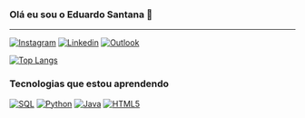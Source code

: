 ### Olá eu sou o Eduardo Santana 👋
<hr>  

[![Instagram](https://img.shields.io/badge/Instagram-E4405F?style=for-the-badge&logo=instagram&logoColor=white)](https://www.instagram.com/_dhuu/)
[![Linkedin](https://img.shields.io/badge/LinkedIn-0077B5?style=for-the-badge&logo=linkedin&logoColor=white)](https://www.linkedin.com/in/eduardo-santana-de-lima-gouveia-612945192/)
[![Outlook](https://img.shields.io/badge/Microsoft_Outlook-0078D4?style=for-the-badge&logo=microsoft-outlook&logoColor=white)]()


[![Top Langs](https://github-readme-stats.vercel.app/api/top-langs/?username=He4tzera&langs_count=5&theme=vue)](https://github.com/He4tzera/github-readme-stats)


### Tecnologias que estou aprendendo 
[![SQL](https://media.discordapp.net/attachments/845767114799448144/1085007563994714112/Sem_Titulo-2.png)]()
[![Python](https://img.shields.io/badge/Python-14354C?style=for-the-badge&logo=python&logoColor=white)]()
[![Java](https://img.shields.io/badge/Java-ED8B00?style=for-the-badge&logo=openjdk&logoColor=white)]()
[![HTML5](https://img.shields.io/badge/HTML5-E34F26?style=for-the-badge&logo=html5&logoColor=white)]()

